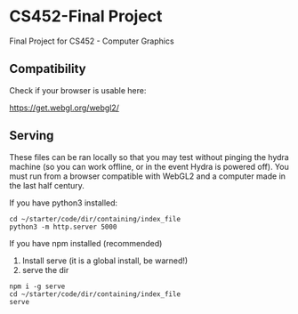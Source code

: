 # CS452-Final Project
Final Project for CS452 - Computer Graphics

## Compatibility

Check if your browser is usable here:

https://get.webgl.org/webgl2/

## Serving

These files can be ran locally so that you may test without pinging the hydra machine (so you can work offline, or in the event Hydra is powered off). You must run from a browser compatible with WebGL2 and a computer made in the last half century.

If you have python3 installed:

```
cd ~/starter/code/dir/containing/index_file
python3 -m http.server 5000
```

If you have npm installed (recommended)

1) Install serve (it is a global install, be warned!)
2) serve the dir

```
npm i -g serve
cd ~/starter/code/dir/containing/index_file
serve
```


